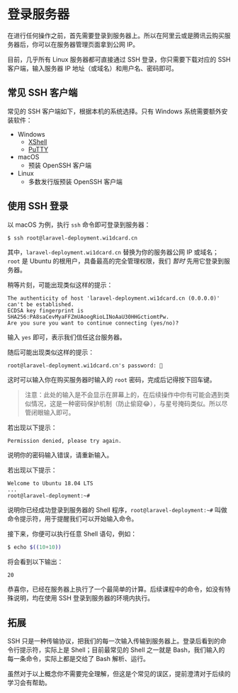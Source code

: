 # 登录服务器

在进行任何操作之前，首先需要登录到服务器上。所以在阿里云或是腾讯云购买服务器后，你可以在服务器管理页面拿到公网 IP。

目前，几乎所有 Linux 服务器都可直接通过 SSH 登录，你只需要下载对应的 SSH 客户端，输入服务器 IP 地址（或域名）和用户名、密码即可。

## 常见 SSH 客户端

常见的 SSH 客户端如下，根据本机的系统选择。只有 Windows 系统需要额外安装软件：

- Windows
  - [XShell](https://www.netsarang.com/en/xshell/)
  - [PuTTY](https://www.putty.org/)
- macOS
  - 预装 OpenSSH 客户端
- Linux
  - 多数发行版预装 OpenSSH 客户端

## 使用 SSH 登录

以 macOS 为例，执行 `ssh` 命令即可登录到服务器：

```bash
$ ssh root@laravel-deployment.wi1dcard.cn
```

其中，`laravel-deployment.wi1dcard.cn` 替换为你的服务器公网 IP 或域名；`root` 是 Ubuntu 的根用户，具备最高的完全管理权限，我们 *暂时* 先用它登录到服务器。

稍等片刻，可能出现类似这样的提示：

```
The authenticity of host 'laravel-deployment.wi1dcard.cn (0.0.0.0)' can't be established.
ECDSA key fingerprint is SHA256:PA8saCevMyaFFZmUAoogRioLINoAaU30HHGctiomtPw.
Are you sure you want to continue connecting (yes/no)?
```

输入 `yes` 即可，表示我们信任这台服务器。

随后可能出现类似这样的提示：

```
root@laravel-deployment.wi1dcard.cn's password: 🔑
```

这时可以输入你在购买服务器时输入的 `root` 密码，完成后记得按下回车键。

> 注意：此处的输入是不会显示在屏幕上的，在后续操作中你有可能会遇到类似情况，这是一种密码保护机制（防止偷窥😂），与星号掩码类似。所以尽管闭眼输入即可。

若出现以下提示：

```
Permission denied, please try again.
```

说明你的密码输入错误，请重新输入。

若出现以下提示：

```
Welcome to Ubuntu 18.04 LTS
...
root@laravel-deployment:~#
```

说明你已经成功登录到服务器的 Shell 程序，`root@laravel-deployment:~#` 叫做命令提示符，用于提醒我们可以开始输入命令。

接下来，你便可以执行任意 Shell 语句，例如：

```bash
$ echo $((10+10))
```

将会看到以下输出：

```
20
```

恭喜你，已经在服务器上执行了一个最简单的计算。后续课程中的命令，如没有特殊说明，均在使用 SSH 登录到服务器的环境内执行。

## 拓展

SSH 只是一种传输协议，把我们的每一次输入传输到服务器上。登录后看到的命令行提示符，实际上是 Shell；目前最常见的 Shell 之一就是 Bash，我们输入的每一条命令，实际上都是交给了 Bash 解析、运行。

虽然对于以上概念你不需要完全理解，但这是个常见的误区，提前澄清对于后续的学习会有帮助。

